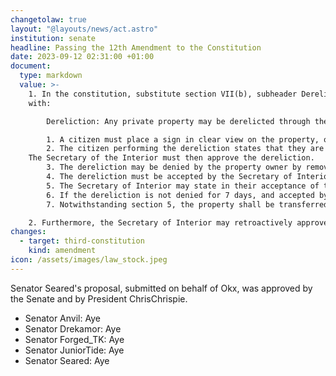 ```yaml
---
changetolaw: true
layout: "@layouts/news/act.astro"
institution: senate
headline: Passing the 12th Amendment to the Constitution
date: 2023-09-12 02:31:00 +01:00
document:
  type: markdown
  value: >-
    1. In the constitution, substitute section VII(b), subheader Dereliction
    with:

        Dereliction: Any private property may be derelicted through the following process:

        1. A citizen must place a sign in clear view on the property, or as close as reasonably possible, an unreinforced sign containing the word "Dereliction", and the current date.
        2. The citizen performing the dereliction states that they are derelicting the property in the Icenian discord.
    The Secretary of the Interior must then approve the dereliction.
        3. The dereliction may be denied by the property owner by removing the sign on the property or responding in the discord.
        4. The dereliction must be accepted by the Secretary of Interior.
        5. The Secretary of Interior may state in their acceptance of the dereliction that the property will be transferred to the government, in which case the property shall be transferred to the government upon completion of the dereliction.
        6. If the dereliction is not denied for 7 days, and accepted by the Secretary of Interior within 14 days, the dereliction is completed.
        7. Notwithstanding section 5, the property shall be transferred to the citizen performing the dereliction upon completion of the dereliction.

    2. Furthermore, the Secretary of Interior may retroactively approve previous derelictions that meet these conditions.
changes:
  - target: third-constitution
    kind: amendment
icon: /assets/images/law_stock.jpeg
---
```

Senator Seared's proposal, submitted on behalf of Okx, was approved by the Senate and by President ChrisChrispie.<!--more-->

- Senator Anvil: Aye
- Senator Drekamor: Aye
- Senator Forged_TK: Aye
- Senator JuniorTide: Aye
- Senator Seared: Aye
